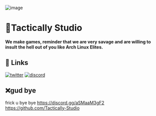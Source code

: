 
![image](https://naymmm-secret-files.discowd.com/r/Untitled.png)
# 🔫Tactically Studio

**We make games, reminder that we are very savage and are willing to insult the hell out of you like Arch Linux Elites.**


## 🔗 Links
[![twitter](https://img.shields.io/badge/twitter-1DA1F2?style=for-the-badge&logo=twitter&logoColor=white)](https://twitter.com/naymmmiscool)
[![discord](https://img.shields.io/discord/1112644973230309426?label=DISCORD&style=for-the-badge)](https://discord.gg/aSMaaM3gF2)


## ❌gud bye

frick u bye bye
https://discord.gg/aSMaaM3gF2
https://github.com/Tactically-Studio
